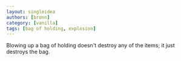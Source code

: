 ```yaml
---
layout: singleidea
authors: [bronn]
category: [vanilla]
tags: [bag of holding, explosion]
---
```

Blowing up a bag of holding doesn't destroy any of the items; it just destroys the bag.
